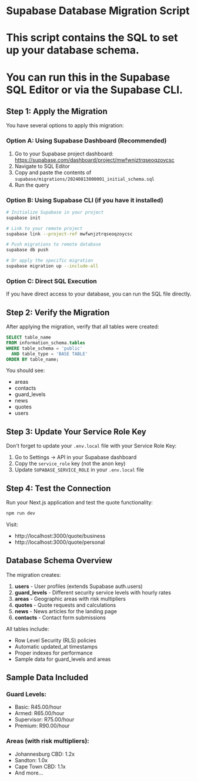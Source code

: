 # Supabase Database Migration Script
# 
# This script contains the SQL to set up your database schema.
# You can run this in the Supabase SQL Editor or via the Supabase CLI.

## Step 1: Apply the Migration

You have several options to apply this migration:

### Option A: Using Supabase Dashboard (Recommended)
1. Go to your Supabase project dashboard: https://supabase.com/dashboard/project/mwfwnjztrqseoqzoycsc
2. Navigate to SQL Editor
3. Copy and paste the contents of `supabase/migrations/20240813000001_initial_schema.sql`
4. Run the query

### Option B: Using Supabase CLI (if you have it installed)
```bash
# Initialize Supabase in your project
supabase init

# Link to your remote project
supabase link --project-ref mwfwnjztrqseoqzoycsc

# Push migrations to remote database
supabase db push

# Or apply the specific migration
supabase migration up --include-all
```

### Option C: Direct SQL Execution
If you have direct access to your database, you can run the SQL file directly.

## Step 2: Verify the Migration

After applying the migration, verify that all tables were created:

```sql
SELECT table_name 
FROM information_schema.tables 
WHERE table_schema = 'public' 
  AND table_type = 'BASE TABLE'
ORDER BY table_name;
```

You should see:
- areas
- contacts  
- guard_levels
- news
- quotes
- users

## Step 3: Update Your Service Role Key

Don't forget to update your `.env.local` file with your Service Role Key:
1. Go to Settings -> API in your Supabase dashboard
2. Copy the `service_role` key (not the anon key)
3. Update `SUPABASE_SERVICE_ROLE` in your `.env.local` file

## Step 4: Test the Connection

Run your Next.js application and test the quote functionality:

```bash
npm run dev
```

Visit:
- http://localhost:3000/quote/business
- http://localhost:3000/quote/personal

## Database Schema Overview

The migration creates:

1. **users** - User profiles (extends Supabase auth.users)
2. **guard_levels** - Different security service levels with hourly rates
3. **areas** - Geographic areas with risk multipliers
4. **quotes** - Quote requests and calculations
5. **news** - News articles for the landing page
6. **contacts** - Contact form submissions

All tables include:
- Row Level Security (RLS) policies
- Automatic updated_at timestamps
- Proper indexes for performance
- Sample data for guard_levels and areas

## Sample Data Included

### Guard Levels:
- Basic: R45.00/hour
- Armed: R65.00/hour  
- Supervisor: R75.00/hour
- Premium: R90.00/hour

### Areas (with risk multipliers):
- Johannesburg CBD: 1.2x
- Sandton: 1.0x
- Cape Town CBD: 1.1x
- And more...

